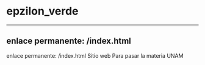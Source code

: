 # epzilon_verde
---
enlace permanente: /index.html
---
enlace permanente: /index.html
Sitio web
Para pasar la materia
UNAM

